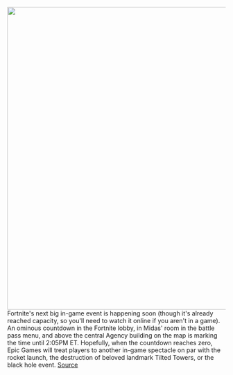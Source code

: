 <img src='https://cdn.vox-cdn.com/thumbor/4-aeNaGIr0_nqdvFMHSLhwijWqw=/0x0:1706x839/1200x800/filters:focal(717x284:989x556)/cdn.vox-cdn.com/uploads/chorus_image/image/66934830/Fortnite_chapter2s2_Surprise_1776x889_a38858fdcbd0be32a7a4e0e8510241ea4e19c5db.0.png' width='700px' /><br/>
Fortnite's next big in-game event is happening soon (though it's already reached capacity, so you'll need to watch it online if you aren't in a game). An ominous countdown in the Fortnite lobby, in Midas' room in the battle pass menu, and above the central Agency building on the map is marking the time until 2:05PM ET. Hopefully, when the countdown reaches zero, Epic Games will treat players to another in-game spectacle on par with the rocket launch, the destruction of beloved landmark Tilted Towers, or the black hole event.
<a href='https://www.theverge.com/2020/6/15/21269817/fortnite-event-watch-live-stream-how-to-start-time-the-agency'> Source <a/>